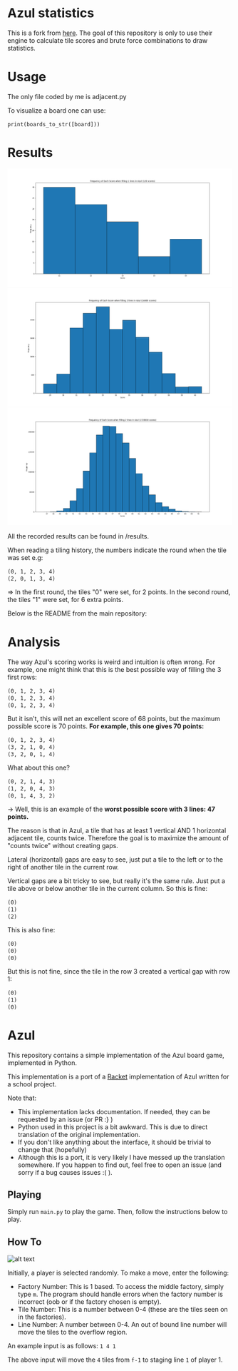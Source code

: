 # Azul statistics
This is a fork from [here](https://github.com/trajafri/Azul).
The goal of this repository is only to use their engine to calculate tile scores and brute force combinations to draw statistics.

# Usage
The only file coded by me is adjacent.py

To visualize a board one can use:
```
print(boards_to_str([board]))
```

# Results

![](results/1_lines.png)
![](results/2_lines.png)
![](results/3_lines.png)


All the recorded results can be found in /results.

When reading a tiling history, the numbers indicate the round when the tile was set e.g:
```
(0, 1, 2, 3, 4)
(2, 0, 1, 3, 4)
```
=> In the first round, the tiles "0" were set, for 2 points. In the second round, the tiles "1" were set, for 6 extra points. 


Below is the README from the main repository:

# Analysis

The way Azul's scoring works is weird and intuition is often wrong.
For example, one might think that this is the best possible way of filling the 3 first rows:
```
(0, 1, 2, 3, 4)
(0, 1, 2, 3, 4)
(0, 1, 2, 3, 4)
```
But it isn't, this will net an excellent score of 68 points, but the maximum possible score is 70 points. **For example, this one gives 70 points:** 
```
(0, 1, 2, 3, 4)
(3, 2, 1, 0, 4)
(3, 2, 0, 1, 4)
```

What about this one?
```
(0, 2, 1, 4, 3)
(1, 2, 0, 4, 3)
(0, 1, 4, 3, 2)
```
-> Well, this is an example of the **worst possible score with 3 lines: 47 points.**

The reason is that in Azul, a tile that has at least 1 vertical AND 1 horizontal adjacent tile, counts twice. Therefore the goal is to maximize the amount of "counts twice" without creating gaps.

Lateral (horizontal) gaps are easy to see, just put a tile to the left or to the right of another tile in the current row.

Vertical gaps are a bit tricky to see, but really it's the same rule. Just put a tile above or below another tile in the current column.
So this is fine:
```
(0)
(1)
(2)
```
This is also fine:
```
(0)
(0)
(0)
```

But this is not fine, since the tile in the row 3 created a vertical gap with row 1:
```
(0)
(1)
(0)
```



# Azul

This repository contains a simple implementation of the Azul board game, implemented in Python.

This implementation is a port of a [Racket](https://racket-lang.org/) implementation of Azul written
for a school project.

Note that:

* This implementation lacks documentation. If needed, they can be requested by an issue (or PR :} )
* Python used in this project is a bit awkward. This is due to direct translation of the original implementation.
* If you don't like anything about the interface, it should be trivial to change that (hopefully)
* Although this is a port, it is very likely I have messed up the translation somewhere. If you happen to find out, feel free to open an issue
  (and sorry if a bug causes issues :( ).

## Playing

Simply run `main.py` to play the game. Then, follow the instructions below to play.

## How To

![alt text](https://raw.githubusercontent.com/trajafri/Azul/master/images/PAzul.png "Prompt at the beginning of a 2v2 game")

Initially, a player is selected randomly. To make a move, enter the following:
* Factory Number: This is 1 based. To access the middle factory, simply type `m`. The program should handle errors when the factory number is incorrect (oob or if the factory chosen is empty).
* Tile Number: This is a number between 0-4 (these are the tiles seen on in the factories).
* Line Number: A number between 0-4. An out of bound line number will move the tiles to the overflow region.

An example input is as follows:
`1 4 1`

The above input will move the `4` tiles from `f-1` to staging line `1` of player 1.
